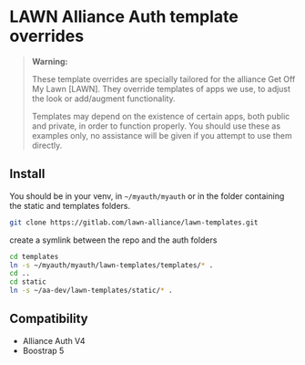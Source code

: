 # LAWN Alliance Auth template overrides

> **Warning:**
>
> These template overrides are specially tailored for the alliance Get Off My Lawn [LAWN].
> They override templates of apps we use, to adjust the look or add/augment functionality.
>
> Templates may depend on the existence of certain apps, both public and private, in order to function properly.
> You should use these as examples only, no assistance will be given if you attempt to use them directly.

## Install

You should be in your venv, in `~/myauth/myauth` or in the folder containing the static and templates folders.

```bash
git clone https://gitlab.com/lawn-alliance/lawn-templates.git
```

create a symlink between the repo and the auth folders

```bash
cd templates
ln -s ~/myauth/myauth/lawn-templates/templates/* .
cd ..
cd static
ln -s ~/aa-dev/lawn-templates/static/* .
```

## Compatibility

- Alliance Auth V4
- Boostrap 5
